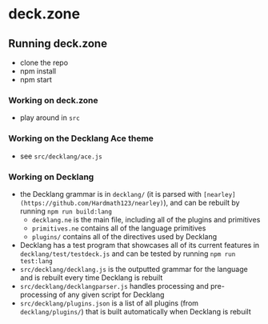 # deck.zone

## Running deck.zone

* clone the repo
* npm install
* npm start

### Working on deck.zone

* play around in `src`

### Working on the Decklang Ace theme

* see `src/decklang/ace.js`

### Working on Decklang

* the Decklang grammar is in `decklang/` (it is parsed with `[nearley](https://github.com/Hardmath123/nearley)`), and can be rebuilt by running `npm run build:lang`
  * `decklang.ne` is the main file, including all of the plugins and primitives
  * `primitives.ne` contains all of the language primitives
  * `plugins/` contains all of the directives used by Decklang
* Decklang has a test program that showcases all of its current features in `decklang/test/testdeck.js` and can be tested by running `npm run test:lang`
* `src/decklang/decklang.js` is the outputted grammar for the language and is rebuilt every time Decklang is rebuilt
* `src/decklang/decklangparser.js` handles processing and pre-processing of any given script for Decklang
* `src/decklang/plugins.json` is a list of all plugins (from `decklang/plugins/`) that is built automatically when Decklang is rebuilt